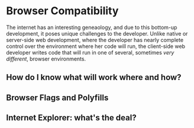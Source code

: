 # Browser Compatibility

The internet has an interesting geneaology, and due to this bottom-up development, it poses unique challenges to the developer. Unlike native or server-side web development, where the developer has nearly complete control over the environment where her code will run, the client-side web developer writes code that will run in one of several, sometimes *very different*, browser environments.

## How do I know what will work where and how?

## Browser Flags and Polyfills

## Internet Explorer: what's the deal?
